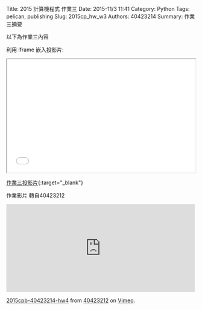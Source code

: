 Title: 2015 計算機程式 作業三
Date: 2015-11/3 11:41
Category: Python
Tags: pelican, publishing
Slug: 2015cp_hw_w3
Authors: 40423214
Summary: 作業三摘要

以下為作業三內容

利用 iframe 嵌入投影片:

<iframe src="40423214_cp_w3_p.html" width="500" height="300"></iframe>

[作業三投影片](40423214_cp_w3p.html){:target="_blank"}

作業影片
轉自40423212
<iframe src="https://player.vimeo.com/video/144977819" width="500" height="232" frameborder="0" webkitallowfullscreen mozallowfullscreen allowfullscreen></iframe> <p><a href="https://vimeo.com/144977819">2015cpb-40423214-hw4</a> from <a href="https://vimeo.com/user45523667">40423212</a> on <a href="https://vimeo.com">Vimeo</a>.</p>
